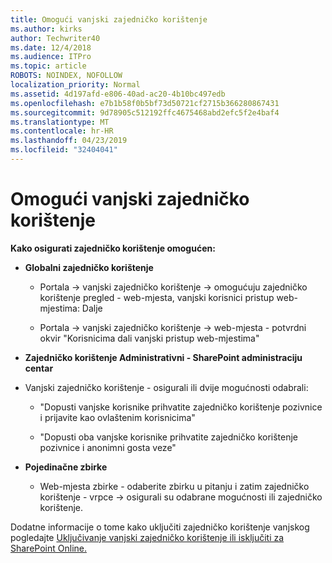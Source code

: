 ```yaml
---
title: Omogući vanjski zajedničko korištenje
ms.author: kirks
author: Techwriter40
ms.date: 12/4/2018
ms.audience: ITPro
ms.topic: article
ROBOTS: NOINDEX, NOFOLLOW
localization_priority: Normal
ms.assetid: 4d197afd-e806-40ad-ac20-4b10bc497edb
ms.openlocfilehash: e7b1b58f0b5bf73d50721cf2715b366280867431
ms.sourcegitcommit: 9d78905c512192ffc4675468abd2efc5f2e4baf4
ms.translationtype: MT
ms.contentlocale: hr-HR
ms.lasthandoff: 04/23/2019
ms.locfileid: "32404041"
---
```

# <a name="enable-external-sharing"></a>Omogući vanjski zajedničko korištenje

 **Kako osigurati zajedničko korištenje omogućen:**
  
- **Globalni zajedničko korištenje**
    
  - Portala -\> vanjski zajedničko korištenje -\> omogućuju zajedničko korištenje pregled - web-mjesta, vanjski korisnici pristup web-mjestima: Dalje
    
  - Portala -\> vanjski zajedničko korištenje -\> web-mjesta - potvrdni okvir "Korisnicima dali vanjski pristup web-mjestima"
    
- **Zajedničko korištenje Administrativni - SharePoint administraciju centar**
    
- Vanjski zajedničko korištenje - osigurali ili dvije mogućnosti odabrali:
    
  - "Dopusti vanjske korisnike prihvatite zajedničko korištenje pozivnice i prijavite kao ovlaštenim korisnicima"
    
  - "Dopusti oba vanjske korisnike prihvatite zajedničko korištenje pozivnice i anonimni gosta veze"
    
- **Pojedinačne zbirke**
    
  - Web-mjesta zbirke - odaberite zbirku u pitanju i zatim zajedničko korištenje - vrpce -\> osigurali su odabrane mogućnosti ili zajedničko korištenje.
    
Dodatne informacije o tome kako uključiti zajedničko korištenje vanjskog pogledajte [Uključivanje vanjski zajedničko korištenje ili isključiti za SharePoint Online.](https://go.microsoft.com/fwlink/?linkid=2047681&amp;clcid=0x409)
  

